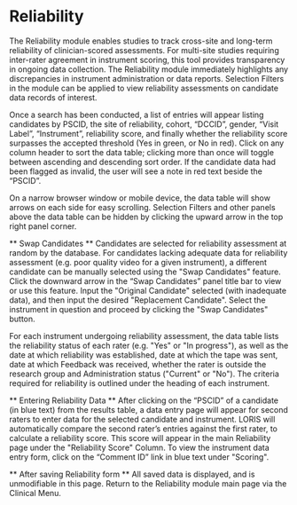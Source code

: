 # Reliability

The Reliability module enables studies to track cross-site and long-term reliability of clinician-scored assessments.  For multi-site studies requiring inter-rater agreement in instrument scoring, this tool provides transparency in ongoing data collection. The Reliability module immediately highlights any discrepancies in instrument administration or data reports.
Selection Filters in the module can be applied to view reliability assessments on candidate data records of interest.

Once a search has been conducted, a list of entries will appear listing candidates by PSCID, the site of reliability, cohort, “DCCID”, gender, “Visit Label”, “Instrument”, reliability score, and finally whether the reliability score surpasses the accepted threshold (Yes in green, or No in red). Click on any column header to sort the data table; clicking more than once will toggle between ascending and descending sort order.  If the candidate data had been flagged as invalid, the user will see a note in red text beside the “PSCID”.

On a narrow browser window or mobile device, the data table will show arrows on each side for easy scrolling. Selection Filters and other panels above the data table can be hidden by clicking the upward arrow in the top right panel corner.

** Swap Candidates **
Candidates are selected for reliability assessment at random by the database. For candidates lacking adequate data for reliability assessment (e.g. poor quality video for a given instrument), a different candidate can be manually selected using the "Swap Candidates" feature.
Click the downward arrow in the “Swap Candidates” panel title bar to view or use this feature. Input the "Original Candidate" selected (with inadequate data), and then input the desired "Replacement Candidate". Select the instrument in question and proceed by clicking the "Swap Candidates" button.

For each instrument undergoing reliability assessment, the data table lists the reliability status of each rater (e.g. "Yes" or "In progress"), as well as the date at which reliability was established, date at which the tape was sent, date at which Feedback was received, whether the rater is outside the research group and Administration status ("Current" or "No"). The criteria required for reliability is outlined under the heading of each instrument.

** Entering Reliability Data **
After clicking on the “PSCID” of a candidate (in blue text) from the results table, a data entry page will appear for second raters to enter data for the selected candidate and instrument. LORIS will automatically compare the second rater’s entries against the first rater, to calculate a reliability score. This score will appear in the main Reliability page under the "Reliability Score" Column.
To view the instrument data entry form, click on the “Comment ID” link in blue text under "Scoring".

** After saving Reliability form **
All saved data is displayed, and is unmodifiable in this page. Return to the Reliability module main page via the Clinical Menu.


